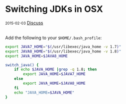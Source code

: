 # Switching JDKs in OSX

<div class="meta">
  <span class="date"><small>2015-02-03</small></span>
  <span class="discuss"><a class="github-button" href="https://github.com/copperlight/copperlight.github.io/issues" data-icon="octicon-issue-opened" aria-label="Discuss copperlight/copperlight.github.io on GitHub">Discuss</a></span>
</div><br/>

Add the following to your `$HOME/.bash_profile`:

```bash
export JAVA7_HOME="$(/usr/libexec/java_home -v 1.7)"
export JAVA8_HOME="$(/usr/libexec/java_home -v 1.8)"
export JAVA_HOME=$JAVA8_HOME

switch_java() {
    if echo $JAVA_HOME |grep -q 1.8; then
        export JAVA_HOME=$JAVA7_HOME
    else
        export JAVA_HOME=$JAVA8_HOME
    fi
    echo "JAVA_HOME=$JAVA_HOME"
}
```
